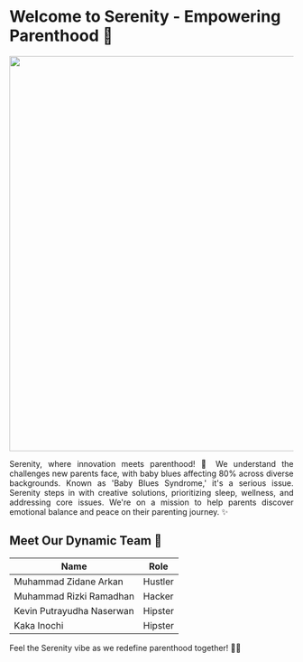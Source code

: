# Welcome to Serenity - Empowering Parenthood 🌟

<p align="center">
  <img align="center" width="700" src="https://github.com/Serenity-GSC/.github-private/blob/eb1909e69451f1a119b429aac7882309b2063125/Serenity.jpg" />
</p>

<p align="justify">
Serenity, where innovation meets parenthood! 🚀 We understand the challenges new parents face, with baby blues affecting 80% across diverse backgrounds. Known as 'Baby Blues Syndrome,' it's a serious issue. Serenity steps in with creative solutions, prioritizing sleep, wellness, and addressing core issues. We're on a mission to help parents discover emotional balance and peace on their parenting journey. ✨
</p>

## Meet Our Dynamic Team 👥

| Name                       | Role          |
| -------------------------- | ------------- |
| Muhammad Zidane Arkan      | Hustler       |
| Muhammad Rizki Ramadhan    | Hacker        |
| Kevin Putrayudha Naserwan  | Hipster       |
| Kaka Inochi                | Hipster       |

Feel the Serenity vibe as we redefine parenthood together! 🌈✨
